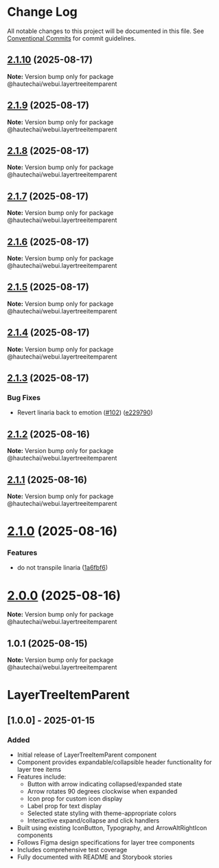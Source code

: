 # Change Log

All notable changes to this project will be documented in this file.
See [Conventional Commits](https://conventionalcommits.org) for commit guidelines.

## [2.1.10](https://github.com/HautechAI/webui/compare/@hautechai/webui.layertreeitemparent@2.1.9...@hautechai/webui.layertreeitemparent@2.1.10) (2025-08-17)

**Note:** Version bump only for package @hautechai/webui.layertreeitemparent

## [2.1.9](https://github.com/HautechAI/webui/compare/@hautechai/webui.layertreeitemparent@2.1.8...@hautechai/webui.layertreeitemparent@2.1.9) (2025-08-17)

**Note:** Version bump only for package @hautechai/webui.layertreeitemparent

## [2.1.8](https://github.com/HautechAI/webui/compare/@hautechai/webui.layertreeitemparent@2.1.7...@hautechai/webui.layertreeitemparent@2.1.8) (2025-08-17)

**Note:** Version bump only for package @hautechai/webui.layertreeitemparent

## [2.1.7](https://github.com/HautechAI/webui/compare/@hautechai/webui.layertreeitemparent@2.1.6...@hautechai/webui.layertreeitemparent@2.1.7) (2025-08-17)

**Note:** Version bump only for package @hautechai/webui.layertreeitemparent

## [2.1.6](https://github.com/HautechAI/webui/compare/@hautechai/webui.layertreeitemparent@2.1.5...@hautechai/webui.layertreeitemparent@2.1.6) (2025-08-17)

**Note:** Version bump only for package @hautechai/webui.layertreeitemparent

## [2.1.5](https://github.com/HautechAI/webui/compare/@hautechai/webui.layertreeitemparent@2.1.4...@hautechai/webui.layertreeitemparent@2.1.5) (2025-08-17)

**Note:** Version bump only for package @hautechai/webui.layertreeitemparent

## [2.1.4](https://github.com/HautechAI/webui/compare/@hautechai/webui.layertreeitemparent@2.1.3...@hautechai/webui.layertreeitemparent@2.1.4) (2025-08-17)

**Note:** Version bump only for package @hautechai/webui.layertreeitemparent

## [2.1.3](https://github.com/HautechAI/webui/compare/@hautechai/webui.layertreeitemparent@2.1.2...@hautechai/webui.layertreeitemparent@2.1.3) (2025-08-17)

### Bug Fixes

- Revert linaria back to emotion ([#102](https://github.com/HautechAI/webui/issues/102)) ([e229790](https://github.com/HautechAI/webui/commit/e229790dae8eba4b3037bbe41365e5a73ab7f6dc))

## [2.1.2](https://github.com/HautechAI/webui/compare/@hautechai/webui.layertreeitemparent@2.1.1...@hautechai/webui.layertreeitemparent@2.1.2) (2025-08-16)

**Note:** Version bump only for package @hautechai/webui.layertreeitemparent

## [2.1.1](https://github.com/HautechAI/webui/compare/@hautechai/webui.layertreeitemparent@2.1.0...@hautechai/webui.layertreeitemparent@2.1.1) (2025-08-16)

**Note:** Version bump only for package @hautechai/webui.layertreeitemparent

# [2.1.0](https://github.com/HautechAI/webui/compare/@hautechai/webui.layertreeitemparent@1.0.1...@hautechai/webui.layertreeitemparent@2.1.0) (2025-08-16)

### Features

- do not transpile linaria ([1a6fbf6](https://github.com/HautechAI/webui/commit/1a6fbf6353a0e5028040006b5045170cf83f1ba0))

# [2.0.0](https://github.com/HautechAI/webui/compare/@hautechai/webui.layertreeitemparent@1.0.1...@hautechai/webui.layertreeitemparent@2.0.0) (2025-08-16)

**Note:** Version bump only for package @hautechai/webui.layertreeitemparent

## 1.0.1 (2025-08-15)

**Note:** Version bump only for package @hautechai/webui.layertreeitemparent

# LayerTreeItemParent

## [1.0.0] - 2025-01-15

### Added

- Initial release of LayerTreeItemParent component
- Component provides expandable/collapsible header functionality for layer tree items
- Features include:
    - Button with arrow indicating collapsed/expanded state
    - Arrow rotates 90 degrees clockwise when expanded
    - Icon prop for custom icon display
    - Label prop for text display
    - Selected state styling with theme-appropriate colors
    - Interactive expand/collapse and click handlers
- Built using existing IconButton, Typography, and ArrowAltRightIcon components
- Follows Figma design specifications for layer tree components
- Includes comprehensive test coverage
- Fully documented with README and Storybook stories
